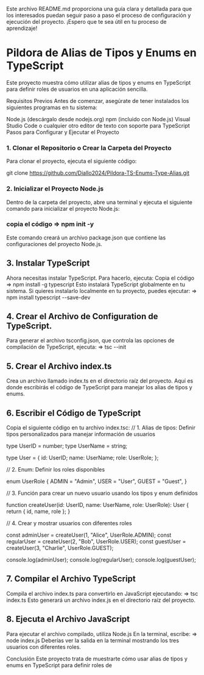Este archivo README.md proporciona una guía clara y detallada para que los interesados puedan seguir paso a paso el proceso de configuración y ejecución del proyecto. ¡Espero que te sea útil en tu proceso de aprendizaje!

# Pildora de Alias de Tipos y Enums en TypeScript
Este proyecto muestra cómo utilizar alias de tipos y enums en TypeScript para definir roles de usuarios en una aplicación sencilla.

Requisitos Previos
Antes de comenzar, asegúrate de tener instalados los siguientes programas en tu sistema:

Node.js (descárgalo desde nodejs.org)
npm (incluido con Node.js)
Visual Studio Code o cualquier otro editor de texto con soporte para TypeScript
Pasos para Configurar y Ejecutar el Proyecto
### 1. Clonar el Repositorio o Crear la Carpeta del Proyecto
Para clonar el proyecto, ejecuta el siguiente código:

git clone <https://github.com/Diallo2024/Pildora-TS-Enums-Type-Alias.git>

### 2. Inicializar el Proyecto Node.js
Dentro de la carpeta del proyecto, abre una terminal y ejecuta el siguiente comando para inicializar el proyecto Node.js:
### copia el código => npm init -y
Este comando creará un archivo package.json que contiene las configuraciones del proyecto Node.js.

## 3. Instalar TypeScript 
Ahora necesitas instalar TypeScript. Para hacerlo, ejecuta:
Copia el código => npm install -g typescript
Esto instalará TypeScript globalmente en tu sistema. Si quieres instalarlo localmente en tu proyecto, puedes ejecutar: => npm install typescript --save-dev

## 4. Crear el Archivo de Configuration de TypeScript.
Para generar el archivo tsconfig.json, que controla las opciones de compilación de TypeScript, ejecuta: 
=> tsc --init

## 5. Crear el Archivo index.ts
Crea un archivo llamado index.ts en el directorio raíz del proyecto. Aquí es donde escribirás el código de TypeScript para manejar los alias de tipos y enums.


## 6. Escribir el Código de TypeScript
Copia el siguiente código en tu archivo index.tsc:
// 1. Alias de tipos: Definir tipos personalizados para manejar información de usuarios

type UserID = number;
type UserName = string;

type User = {
    id: UserID;
    name: UserName;
    role: UserRole;
};

// 2. Enum: Definir los roles disponibles

enum UserRole {
    ADMIN = "Admin",
    USER = "User",
    GUEST = "Guest",
}

// 3. Función para crear un nuevo usuario usando los tipos y enum definidos

function createUser(id: UserID, name: UserName, role: UserRole): User {
    return { id, name, role };
}

// 4. Crear y mostrar usuarios con diferentes roles

const adminUser = createUser(1, "Alice", UserRole.ADMIN);
const regularUser = createUser(2, "Bob", UserRole.USER);
const guestUser = createUser(3, "Charlie", UserRole.GUEST);

console.log(adminUser);
console.log(regularUser);
console.log(guestUser);

## 7. Compilar el Archivo TypeScript
Compila el archivo index.ts para convertirlo en JavaScript ejecutando: => tsc index.ts
Esto generará un archivo index.js en el directorio raíz del proyecto.

## 8. Ejecuta el Archivo JavaScript
Para ejecutar el archivo compilado, utiliza Node.js En la terminal, escribe: => node index.js
Deberías ver la salida en la terminal mostrando los tres usuarios con diferentes roles.

Conclusión
Este proyecto trata de muestrarte cómo usar alias de tipos y enums en TypeScript para definir roles de
